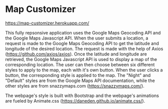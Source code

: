 # Map Customizer

https://map-customizer.herokuapp.com/

This fully repsonsive application uses the Google Maps Geocoding API and the Google Maps Javascript API. When the user submits a location, a request is made to the Google Maps Geocoding API to get the latitude and longitude of the desired location. The request is made with the help of Axios (https://github.com/axios/axios). Once the latitude and longitude are retrieved, the Google Maps Javascript API is used to display a map of the corresponding location. The user can then choose between six different styles to apply to the map, each with it's own button. When the user clicks a button, the corresponding style is applied to the map. The "Night" and "Default" styles are from the Google Maps API documentation, while the other styles are from snazzymaps.com (https://snazzymaps.com/).

The webpage's style is built with Bootstrap and the webpage's animations are fueled by Animate.css (https://daneden.github.io/animate.css/).
